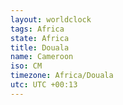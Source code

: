 ```yaml
---
layout: worldclock
tags: Africa
state: Africa
title: Douala
name: Cameroon
iso: CM
timezone: Africa/Douala
utc: UTC +00:13
---
```


